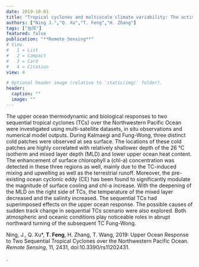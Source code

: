 ```yaml
---
date: 2019-10-01
title: "Tropical cyclones and multiscale climate variability: The active western North Pacific Typhoon season of 2018."
authors: ["Ning J.","Q. Xu","T. Feng","H. Zhang"]
tags: ["台风"]
featured: false
publication: "**Remote Sensing**"
# View.
#   1 = List
#   2 = Compact
#   3 = Card
#   4 = Citation
view: 4

# Optional header image (relative to `static/img/` folder).
header:
  caption: ""
  image: ""
---
```


The upper ocean thermodynamic and biological responses to two sequential tropical cyclones (TCs) over the Northwestern Pacific Ocean were investigated using multi-satellite datasets, in situ observations and numerical model outputs. During Kalmaegi and Fung-Wong, three distinct cold patches were observed at sea surface. The locations of these cold patches are highly correlated with relatively shallower depth of the 26 °C isotherm and mixed layer depth (MLD) and lower upper ocean heat content. The enhancement of surface chlorophyll a (chl-a) concentration was detected in these three regions as well, mainly due to the TC-induced mixing and upwelling as well as the terrestrial runoff. Moreover, the pre-existing ocean cyclonic eddy (CE) has been found to significantly modulate the magnitude of surface cooling and chl-a increase. With the deepening of the MLD on the right side of TCs, the temperature of the mixed layer decreased and the salinity increased. The sequential TCs had superimposed effects on the upper ocean response. The possible causes of sudden track change in sequential TCs scenario were also explored. Both atmospheric and oceanic conditions play noticeable roles in abrupt northward turning of the subsequent TC Fung-Wong.

Ning, J., Q. Xu\*, **T. Feng**, H. Zhang, T. Wang, 2019: Upper Ocean Response to Two Sequential Tropical Cyclones over the Northwestern Pacific Ocean. *Remote Sensing*, 11, 2431, doi:10.3390/rs11202431.



.

